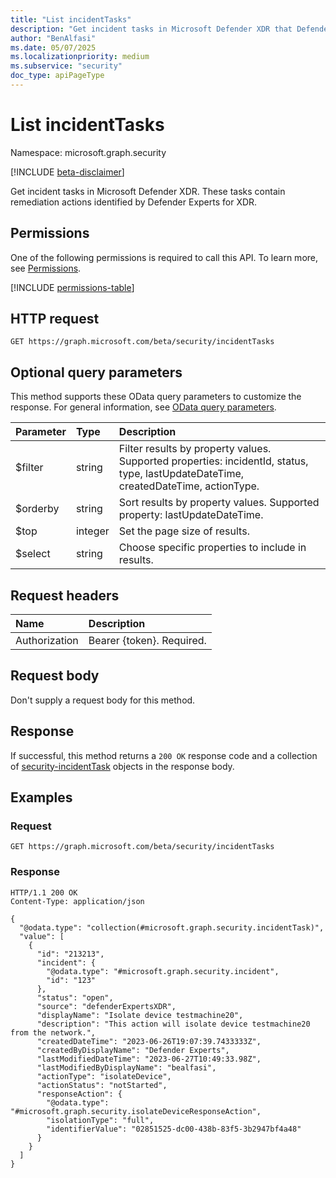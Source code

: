 ```yaml
---
title: "List incidentTasks"
description: "Get incident tasks in Microsoft Defender XDR that Defender Experts for XDR identified for remediation."
author: "BenAlfasi"
ms.date: 05/07/2025
ms.localizationpriority: medium
ms.subservice: "security"
doc_type: apiPageType
---
```


# List incidentTasks

Namespace: microsoft.graph.security

[!INCLUDE [beta-disclaimer](../../includes/beta-disclaimer.md)]

Get incident tasks in Microsoft Defender XDR. These tasks contain remediation actions identified by Defender Experts for XDR.

## Permissions

One of the following permissions is required to call this API. To learn more, see [Permissions](/graph/permissions-overview).

<!-- {
  "blockType": "permissions",
  "name": "security-list-incidenttasks"
}
-->
[!INCLUDE [permissions-table](../includes/permissions/security-list-incidenttasks-permissions.md)]

## HTTP request

<!-- {
  "blockType": "ignored"
}
-->
``` http
GET https://graph.microsoft.com/beta/security/incidentTasks
```

## Optional query parameters

This method supports these OData query parameters to customize the response. For general information, see [OData query parameters](/graph/query-parameters).

|Parameter|Type|Description|
|:---|:---|:---|
|$filter|string|Filter results by property values. Supported properties: incidentId, status, type, lastUpdateDateTime, createdDateTime, actionType.|
|$orderby|string|Sort results by property values. Supported property: lastUpdateDateTime.|
|$top|integer|Set the page size of results.|
|$select|string|Choose specific properties to include in results.|

## Request headers

|Name|Description|
|:---|:---|
|Authorization|Bearer {token}. Required.|

## Request body

Don't supply a request body for this method.

## Response

If successful, this method returns a `200 OK` response code and a collection of [security-incidentTask](../resources/security-incidenttask.md) objects in the response body.

## Examples

### Request

<!-- {
  "blockType": "request",
  "name": "get_list_incidenttasks"
}
-->
``` http
GET https://graph.microsoft.com/beta/security/incidentTasks
```

### Response

<!-- {
  "blockType": "response",
  "name": "get_list_incidenttasks",
  "truncated": false,
  "@odata.type": "collection(microsoft.graph.security.incidentTask)"
}
-->
``` http
HTTP/1.1 200 OK
Content-Type: application/json

{
  "@odata.type": "collection(#microsoft.graph.security.incidentTask)",
  "value": [
    {
      "id": "213213",
      "incident": {
        "@odata.type": "#microsoft.graph.security.incident",
        "id": "123"
      },
      "status": "open",
      "source": "defenderExpertsXDR",
      "displayName": "Isolate device testmachine20",
      "description": "This action will isolate device testmachine20 from the network.",
      "createdDateTime": "2023-06-26T19:07:39.7433333Z",
      "createdByDisplayName": "Defender Experts",
      "lastModifiedDateTime": "2023-06-27T10:49:33.98Z",
      "lastModifiedByDisplayName": "bealfasi",
      "actionType": "isolateDevice",
      "actionStatus": "notStarted",
      "responseAction": {
        "@odata.type": "#microsoft.graph.security.isolateDeviceResponseAction",
        "isolationType": "full",
        "identifierValue": "02851525-dc00-438b-83f5-3b2947bf4a48"
      }
    }
  ]
}
```

<!--
{
  "type": "#page.annotation",
  "description": "List incidentTask",
  "keywords": "",
  "section": "documentation",
  "tocPath": "",
  "suppressions": [
    "getlistincidenttasks: Unable to locate the corresponding response for this method. Missing or incorrect code block annotation."
  ]
}
-->